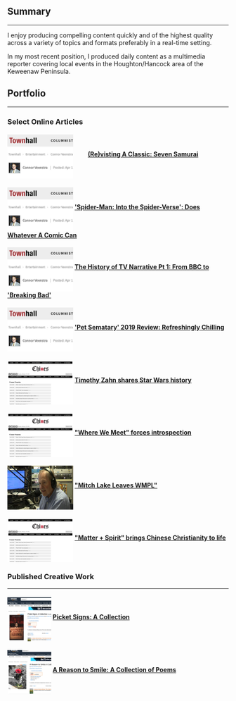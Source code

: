 ## Summary

---


I enjoy producing compelling content quickly and of the highest quality across a variety of topics and formats preferably in a real-time setting.

In my most recent position, I produced daily content as a multimedia reporter covering local events in the Houghton/Hancock area of the Keweenaw Peninsula.



## Portfolio

---


### Select Online Articles


#### <img src="https://raw.githubusercontent.com/connorveenstra/connorveenstra.github.io/master/images/Townhall%20Screenshot%201.jpg" width="150" height="100" align="middle" title="Online Article" style="margin-right:30px">   [(Re)visting A Classic: Seven Samurai](https://townhall.com/entertainment/connorveenstra/2019/04/11/revisiting-a-classic-seven-samurai-n2544101)


#### <img src="https://raw.githubusercontent.com/connorveenstra/connorveenstra.github.io/master/images/Townhall%20Screenshot%201.jpg" width="150" height="100" align="middle" title="Online Article">   ['Spider-Man: Into the Spider-Verse': Does Whatever A Comic Can](https://townhall.com/entertainment/connorveenstra/2019/03/05/spiderman-into-the-spiderverse-amazing-spectacular-n2542137)


#### <img src="https://raw.githubusercontent.com/connorveenstra/connorveenstra.github.io/master/images/Townhall%20Screenshot%201.jpg" width="150" height="100" align="middle" title="Online Article">   [The History of TV Narrative Pt 1: From BBC to 'Breaking Bad'](https://townhall.com/entertainment/connorveenstra/2019/04/03/the-new-tv-series-n2543309)


#### <img src="https://raw.githubusercontent.com/connorveenstra/connorveenstra.github.io/master/images/Townhall%20Screenshot%201.jpg" width="150" height="100" align="middle" title="Online Article">   ['Pet Sematary' 2019 Review: Refreshingly Chilling](https://townhall.com/entertainment/connorveenstra/2019/04/09/pet-sematary-review-n2543859)


#### <img src="https://github.com/connorveenstra/connorveenstra.github.io/raw/master/images/Chimes Screenshot.png" width="150" height="100" align="middle" title="Online Article">   [Timothy Zahn shares Star Wars history](https://calvinchimes.org/2019/11/15/timothy-zahn-shares-star-wars-history/)


#### <img src="https://raw.githubusercontent.com/connorveenstra/connorveenstra.github.io/master/images/Chimes%20Screenshot.png" width="150" height="100" align="middle" title="Online Article">   ["Where We Meet" forces introspection](https://calvinchimes.org/2019/12/06/where-we-meet-forces-introspection/)


#### <img src="https://github.com/connorveenstra/connorveenstra.github.io/raw/master/images/Radio%20Man.jpeg" width="150" height="100" align="middle" title="Online Article">   ["Mitch Lake Leaves WMPL"](https://www.uppermichiganssource.com/2020/09/04/mitch-lake-leaves-wmpl/)

#### <img src="https://raw.githubusercontent.com/connorveenstra/connorveenstra.github.io/master/images/Chimes%20Screenshot.png" width="150" height="100" align="middle" title="Online Article">   ["Matter + Spirit" brings Chinese Christianity to life](https://calvinchimes.org/2020/02/14/matter-spirit-brings-chinese-christianity-to-life/)


### 

### Published Creative Work


---


#### <img src="https://github.com/connorveenstra/connorveenstra.github.io/raw/master/images/picket_signs.png" width="100" height="100" align="middle" title="Online Article">   [Picket Signs: A Collection](https://www.amazon.com/Picket-Signs-Collection-Steven-Alexander-ebook/dp/B07BN7Q37X/ref=sr_1_8?qid=1556848274&refinements=p_27%3ASteven+Alexander&s=digital-text&sr=1-8&text=Steven+Alexander)


#### <img src="https://github.com/connorveenstra/connorveenstra.github.io/raw/master/images/reason_to_smile.png" width="100" height="100" align="middle" title="Online Article">   [A Reason to Smile: A Collection of Poems](https://www.amazon.com/Reason-Smile-Collection-Poems-ebook/dp/B07GSM9FX9/ref=sr_1_4?qid=1556848111&refinements=p_27%3ASteven+Alexander&s=digital-text&sr=1-4&text=Steven+Alexander)
